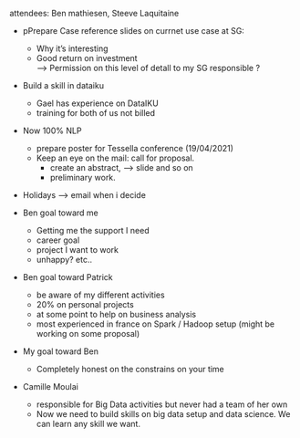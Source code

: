 


attendees: Ben mathiesen, Steeve Laquitaine

* pPrepare Case reference slides on currnet use case at SG:    
  - Why it’s interesting
  - Good return on investment  
—> Permission on this level of detall to my SG responsible ?

* Build a skill in dataiku  
	* Gael has experience on DataIKU
	* training for both of us not billed

* Now 100% NLP  
	* prepare poster for Tessella conference (19/04/2021)
	* Keep an eye on the mail: call for proposal.
		* create an abstract, —> slide and so on  
		* preliminary work.

* Holidays
	—> email when i decide

* Ben goal toward me
  - Getting me the support I need
  - career goal
  - project I want to work
  - unhappy? etc..

* Ben goal toward Patrick
  - be aware of my different activities
  - 20% on personal projects
  - at some point to help on business analysis 
  - most experienced in france on Spark / Hadoop setup (might be working on some proposal)

* My goal toward Ben
    - Completely honest on the constrains on your time  

* Camille Moulai
  - responsible for Big Data activities but never had a team of her own
  - Now we need to build skills on big data setup and data science. We can learn any skill we want.  




